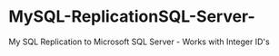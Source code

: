 # MySQL-ReplicationSQL-Server-
My SQL Replication to Microsoft SQL Server - Works with Integer ID's
